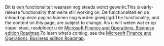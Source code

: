 <span data-ttu-id="7c5cb-101">Dit is een functionaliteit waaraan nog steeds wordt gewerkt.</span><span class="sxs-lookup"><span data-stu-id="7c5cb-101">This is early-release functionality that we’re still working on.</span></span> <span data-ttu-id="7c5cb-102">De functionaliteit en de inhoud op deze pagina kunnen nog worden gewijzigd.</span><span class="sxs-lookup"><span data-stu-id="7c5cb-102">The functionality, and the content on this page, are subject to change.</span></span> <span data-ttu-id="7c5cb-103">Als u wilt weten wat er op stapel staat, raadpleegt u de [Microsoft Finance and Operations, Business edition Roadmap](https://go.microsoft.com/fwlink/?linkid=842139).</span><span class="sxs-lookup"><span data-stu-id="7c5cb-103">To learn what’s coming, see the [Microsoft Finance and Operations, Business edition Roadmap](https://go.microsoft.com/fwlink/?linkid=842139).</span></span>